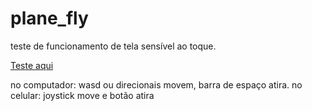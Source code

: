 # plane_fly
 teste de funcionamento de tela sensível ao toque.
 
 [Teste aqui](https://jaspior.github.io/plane_fly/export/index.html)
 
 no computador: wasd ou direcionais movem, barra de espaço atira.
 no celular: joystick move e botão atira
